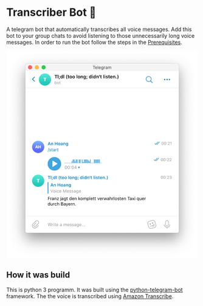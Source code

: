 # Transcriber Bot 🤖

A telegram bot that automatically transcribes all voice messages.
Add this bot to your group chats to avoid listening to those unnecessarily long voice messages.
In order to run the bot follow the steps in the [Prerequisites](docs/Prerequisites.md).

![screenshot](./img/Screenshot.png)

## How it was build

This is python 3 programm. 
It was built using the [python-telegram-bot](https://github.com/python-telegram-bot/python-telegram-bot) framework.
The the voice is transcribed using [Amazon Transcribe](https://aws.amazon.com/transcribe/).
